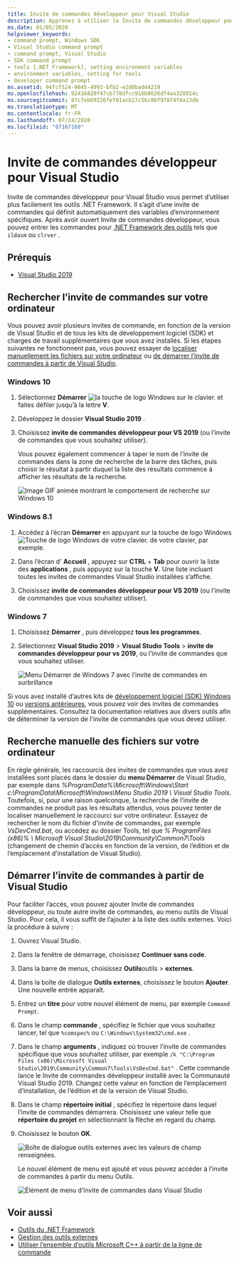 ```yaml
---
title: Invite de commandes développeur pour Visual Studio
description: Apprenez à utiliser le Invite de commandes développeur pour Visual Studio, qui vous permet d’utiliser plus facilement les outils .NET. Il définit automatiquement des variables d’environnement spécifiques.
ms.date: 01/05/2020
helpviewer_keywords:
- command prompt, Windows SDK
- Visual Studio command prompt
- command prompt, Visual Studio
- SDK command prompt
- tools [.NET Framework], setting environment variables
- environment variables, setting for tools
- developer command prompt
ms.assetid: 94fcf524-9045-4993-bfb2-e2d8bad44219
ms.openlocfilehash: 92416820f47cb778dfcc916b8626df4aa328814c
ms.sourcegitcommit: 87cfeb69226fef01acb17c56c86f978f4f4a13db
ms.translationtype: MT
ms.contentlocale: fr-FR
ms.lasthandoff: 07/24/2020
ms.locfileid: "87167168"
---
```

# <a name="developer-command-prompt-for-visual-studio"></a>Invite de commandes développeur pour Visual Studio

Invite de commandes développeur pour Visual Studio vous permet d’utiliser plus facilement les outils .NET Framework. Il s’agit d’une invite de commandes qui définit automatiquement des variables d’environnement spécifiques. Après avoir ouvert Invite de commandes développeur, vous pouvez entrer les commandes pour [.NET Framework des outils](index.md) tels que `ildasm` ou `clrver` .

## <a name="prerequisites"></a>Prérequis

- [Visual Studio 2019](https://visualstudio.microsoft.com/downloads/?utm_medium=microsoft&utm_source=docs.microsoft.com&utm_campaign=inline+link&utm_content=download+vs2019)

## <a name="search-for-the-command-prompt-on-your-machine"></a>Rechercher l’invite de commandes sur votre ordinateur

Vous pouvez avoir plusieurs invites de commande, en fonction de la version de Visual Studio et de tous les kits de développement logiciel (SDK) et charges de travail supplémentaires que vous avez installés. Si les étapes suivantes ne fonctionnent pas, vous pouvez essayer de [localiser manuellement les fichiers sur votre ordinateur](#manually-locate-the-files-on-your-machine) ou [de démarrer l’invite de commandes à partir de Visual Studio](#start-the-command-prompt-from-inside-visual-studio).

### <a name="windows-10"></a>Windows 10

1. Sélectionnez **Démarrer** ![ la touche de logo Windows sur le clavier.](./media/developer-command-prompt-for-vs/windows-logo-key-graphic.png) et faites défiler jusqu’à la lettre **V**.

1. Développez le dossier **Visual Studio 2019** .

1. Choisissez **invite de commandes développeur pour VS 2019** (ou l’invite de commandes que vous souhaitez utiliser).

   Vous pouvez également commencer à taper le nom de l’invite de commandes dans la zone de recherche de la barre des tâches, puis choisir le résultat à partir duquel la liste des résultats commence à afficher les résultats de la recherche.

   ![Image GIF animée montrant le comportement de recherche sur Windows 10](./media/developer-command-prompt-for-vs/windows10-search.gif)

### <a name="windows-81"></a>Windows 8.1

1. Accédez à l’écran **Démarrer** en appuyant sur la touche de logo Windows ![Touche de logo Windows de votre clavier.](./media/developer-command-prompt-for-vs/windows-logo-key-graphic.png) de votre clavier, par exemple.

1. Dans l’écran d' **Accueil** , appuyez sur **CTRL** + **Tab** pour ouvrir la liste des **applications** , puis appuyez sur la touche **V**. Une liste incluant toutes les invites de commandes Visual Studio installées s’affiche.

1. Choisissez **invite de commandes développeur pour VS 2019** (ou l’invite de commandes que vous souhaitez utiliser).

### <a name="windows-7"></a>Windows 7

1. Choisissez **Démarrer** , puis développez **tous les programmes**.

1. Sélectionnez **Visual Studio 2019**  >  **Visual Studio Tools**  >  **invite de commandes développeur pour vs 2019**, ou l’invite de commandes que vous souhaitez utiliser.

   ![Menu Démarrer de Windows 7 avec l’invite de commandes en surbrillance](./media/developer-command-prompt-for-vs/windows7-menu.png)

Si vous avez installé d’autres kits de [développement logiciel (SDK) Windows 10](https://developer.microsoft.com/windows/downloads/windows-10-sdk) ou [versions antérieures](https://developer.microsoft.com/windows/downloads/sdk-archive), vous pouvez voir des invites de commandes supplémentaires. Consultez la documentation relatives aux divers outils afin de déterminer la version de l'invite de commandes que vous devez utiliser.

## <a name="manually-locate-the-files-on-your-machine"></a>Recherche manuelle des fichiers sur votre ordinateur

En règle générale, les raccourcis des invites de commandes que vous avez installées sont placés dans le dossier du **menu Démarrer** de Visual Studio, par exemple dans *%ProgramData%\Microsoft\Windows\Start c:\ProgramData\Microsoft\Windows\Menu Studio 2019 \ Visual Studio Tools*. Toutefois, si, pour une raison quelconque, la recherche de l’invite de commandes ne produit pas les résultats attendus, vous pouvez tenter de localiser manuellement le raccourci sur votre ordinateur. Essayez de rechercher le nom du fichier d’invite de commandes, par exemple *VsDevCmd.bat*, ou accédez au dossier Tools, tel que *% ProgramFiles (x86)% \ Microsoft Visual Studio\2019\Community\Common7\Tools* (changement de chemin d’accès en fonction de la version, de l’édition et de l’emplacement d’installation de Visual Studio).

## <a name="start-the-command-prompt-from-inside-visual-studio"></a>Démarrer l’invite de commandes à partir de Visual Studio

Pour faciliter l’accès, vous pouvez ajouter Invite de commandes développeur, ou toute autre invite de commandes, au menu outils de Visual Studio. Pour cela, il vous suffit de l’ajouter à la liste des outils externes. Voici la procédure à suivre :

1. Ouvrez Visual Studio.

1. Dans la fenêtre de démarrage, choisissez **Continuer sans code**.

1. Dans la barre de menus, choisissez **Outils**outils  >  **externes**.

1. Dans la boîte de dialogue **Outils externes**, choisissez le bouton **Ajouter**. Une nouvelle entrée apparaît.

1. Entrez un **titre** pour votre nouvel élément de menu, par exemple `Command Prompt`.

1. Dans le champ **commande** , spécifiez le fichier que vous souhaitez lancer, tel que `%comspec%` ou `C:\Windows\System32\cmd.exe` .

1. Dans le champ **arguments** , indiquez où trouver l’invite de commandes spécifique que vous souhaitez utiliser, par exemple `/k "C:\Program Files (x86)\Microsoft Visual Studio\2019\Community\Common7\Tools\VsDevCmd.bat"` . Cette commande lance le Invite de commandes développeur installé avec la Communauté Visual Studio 2019. Changez cette valeur en fonction de l’emplacement d’installation, de l’édition et de la version de Visual Studio.

1. Dans le champ **répertoire initial** , spécifiez le répertoire dans lequel l’invite de commandes démarrera. Choisissez une valeur telle que **répertoire du projet** en sélectionnant la flèche en regard du champ.

1. Choisissez le bouton **OK**.

   ![Boîte de dialogue outils externes avec les valeurs de champ renseignées.](./media/developer-command-prompt-for-vs/add-external-tool.png)

   Le nouvel élément de menu est ajouté et vous pouvez accéder à l’invite de commandes à partir du menu Outils.

   ![Élément de menu d’invite de commandes dans Visual Studio](./media/developer-command-prompt-for-vs/command-prompt-vs-menu.png)

## <a name="see-also"></a>Voir aussi

- [Outils du .NET Framework](index.md)
- [Gestion des outils externes](/visualstudio/ide/managing-external-tools)
- [Utiliser l’ensemble d’outils Microsoft C++ à partir de la ligne de commande](/cpp/build/building-on-the-command-line)
